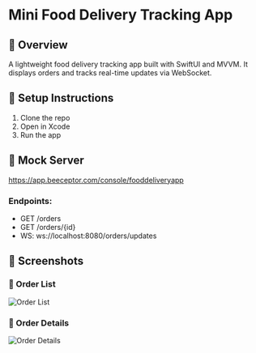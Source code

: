 # Mini Food Delivery Tracking App

## 📱 Overview
A lightweight food delivery tracking app built with SwiftUI and MVVM. It displays orders and tracks real-time updates via WebSocket.

## 🔧 Setup Instructions

1. Clone the repo
2. Open in Xcode
3. Run the app


## 🚀 Mock Server

https://app.beeceptor.com/console/fooddeliveryapp

### Endpoints:

- GET /orders
- GET /orders/{id}
- WS: ws://localhost:8080/orders/updates

## 📱 Screenshots

### 🧾 Order List

![Order List](Screenshots/order-list.png)

### 🚚 Order Details

![Order Details](Screenshots/order-details.png)
